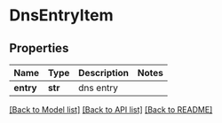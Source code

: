 # DnsEntryItem

## Properties
Name | Type | Description | Notes
------------ | ------------- | ------------- | -------------
**entry** | **str** | dns entry | 

[[Back to Model list]](../README.md#documentation-for-models) [[Back to API list]](../README.md#documentation-for-api-endpoints) [[Back to README]](../README.md)

